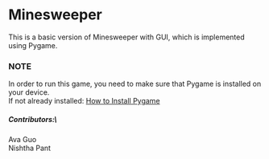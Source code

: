 # Minesweeper
This is a basic version of Minesweeper with GUI, which is implemented using Pygame.

### NOTE
In order to run this game, you need to make sure that Pygame is installed on your device.\
If not already installed:  [How to Install Pygame](https://cs.hofstra.edu/docs/pages/guides/InstallingPygame.html)

##### Contributors:\
Ava Guo\
Nishtha Pant
